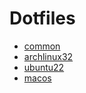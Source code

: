 # Dotfiles

- [common](./docs/common.md)
- [archlinux32](./docs/archlinux32.md)
- [ubuntu22](./docs/ubuntu22.md)
- [macos](./docs/macos.md)
